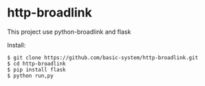 # http-broadlink

This project use python-broadlink and flask

Install:
```
$ git clone https://github.com/basic-system/http-broadlink.git
$ cd http-broadlink
$ pip install flask
$ python run,py
```
